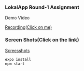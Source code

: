 ### LokalApp Round-1 Assignment

Demo Video

[Recording(Click on me)](https://drive.google.com/file/d/1aBVJk9fFoOlurT_-i5QU47HviAwlYXPi/view?usp=drivesdk)

### Screen Shots(Click on the link)

[Screesshots](https://drive.google.com/drive/folders/1aEk75-laV0FKUBs8eC8_E1qw9RQjEG2I)


```bash
expo install
npm start

